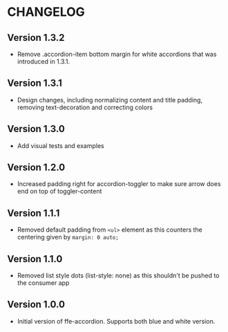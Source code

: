 # CHANGELOG

## Version 1.3.2
* Remove .accordion-item bottom margin for white accordions that was introduced in 1.3.1.

## Version 1.3.1
* Design changes, including normalizing content and title padding, removing text-decoration and correcting colors

## Version 1.3.0
* Add visual tests and examples

## Version 1.2.0
* Increased padding right for accordion-toggler to make sure arrow does end on top of toggler-content

## Version 1.1.1
* Removed default padding from `<ul>` element as this counters the centering given by `margin: 0 auto;`

## Version 1.1.0
* Removed list style dots (list-style: none) as this shouldn't be pushed to the consumer app

## Version 1.0.0
* Initial version of ffe-accordion. Supports both blue and white version.
